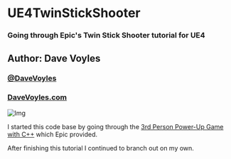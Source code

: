 # UE4TwinStickShooter
### Going through Epic's Twin Stick Shooter tutorial for UE4

## Author: Dave Voyles
### [@DaveVoyles](http://www.twitter.com/DaveVoyles)
### [DaveVoyles.com](http://www.DaveVoyles.com)

![Img](http://i.imgur.com/CJyImu8.png)

I started this code base by going through the [3rd Person Power-Up Game with C++](https://wiki.unrealengine.com/Videos/Player?series=PLZlv_N0_O1gYup-gvJtMsgJqnEB_dGiM4)
which Epic provided. 

After finishing this tutorial I continued to branch out on my own. 
